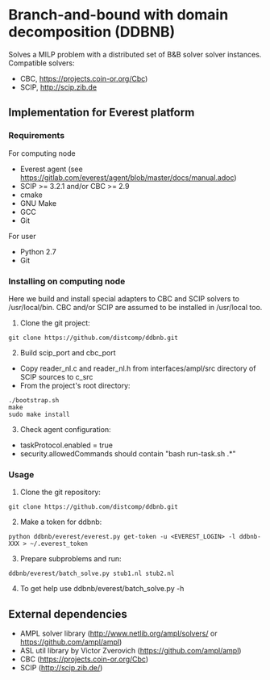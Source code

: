 # Branch-and-bound with domain decomposition (DDBNB)

Solves a MILP problem with a distributed set of B&B solver solver instances.
Compatible solvers:
  * CBC, https://projects.coin-or.org/Cbc)
  * SCIP, http://scip.zib.de
  
## Implementation for Everest platform

### Requirements

For computing node
  * Everest agent (see https://gitlab.com/everest/agent/blob/master/docs/manual.adoc)
  * SCIP >= 3.2.1 and/or CBC >= 2.9
  * cmake
  * GNU Make
  * GCC
  * Git

For user
  * Python 2.7
  * Git

### Installing on computing node

Here we build and install special adapters to CBC and SCIP solvers to /usr/local/bin. CBC and/or SCIP are assumed to be installed in /usr/local too.

1. Clone the git project:
  ```
  git clone https://github.com/distcomp/ddbnb.git
  ```
2. Build scip_port and cbc_port
  * Copy reader_nl.c and reader_nl.h from interfaces/ampl/src directory of SCIP sources to c_src
  * From the project's root directory:
  ```
  ./bootstrap.sh
  make
  sudo make install
  ```
3. Check agent configuration:
  * taskProtocol.enabled = true
  * security.allowedCommands should contain "bash run-task.sh .*"

### Usage

1. Clone the git repository:
  ```
  git clone https://github.com/distcomp/ddbnb.git
  ```
2. Make a token for ddbnb:
  ```
  python ddbnb/everest/everest.py get-token -u <EVEREST_LOGIN> -l ddbnb-XXX > ~/.everest_token
  ```
3. Prepare subproblems and run:
  ```
  ddbnb/everest/batch_solve.py stub1.nl stub2.nl
  ```
4. To get help use ddbnb/everest/batch_solve.py -h


## External dependencies

* AMPL solver library (http://www.netlib.org/ampl/solvers/ or https://github.com/ampl/ampl)
* ASL util library by Victor Zverovich (https://github.com/ampl/ampl)
* CBC (https://projects.coin-or.org/Cbc)
* SCIP (http://scip.zib.de/)
